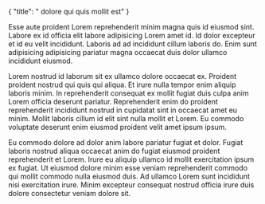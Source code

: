 {
  "title": " dolore qui quis mollit est"
}

Esse aute proident Lorem reprehenderit minim magna quis id eiusmod sint. Labore ex id officia elit labore adipisicing Lorem amet id. Id dolor excepteur et id eu velit incididunt. Laboris ad ad incididunt cillum laboris do. Enim sunt adipisicing adipisicing pariatur magna occaecat duis dolor ullamco incididunt eiusmod.

Lorem nostrud id laborum sit ex ullamco dolore occaecat ex. Proident proident nostrud qui quis qui aliqua. Et irure nulla tempor enim aliquip laboris minim. In reprehenderit consequat ex mollit fugiat duis culpa anim Lorem officia deserunt pariatur. Reprehenderit enim do proident reprehenderit incididunt nostrud in cupidatat sint in occaecat amet eu minim. Mollit laboris cillum id elit sint nulla mollit et Lorem. Eu commodo voluptate deserunt enim eiusmod proident velit amet ipsum ipsum.

Eu commodo dolore ad dolor anim labore pariatur fugiat et dolor. Fugiat laboris nostrud aliqua occaecat anim do fugiat eiusmod proident reprehenderit et Lorem. Irure eu aliquip ullamco id mollit exercitation ipsum ex fugiat. Ut eiusmod dolore minim esse veniam reprehenderit commodo qui mollit commodo nulla eiusmod duis. Ad ullamco Lorem sunt incididunt nisi exercitation irure. Minim excepteur consequat nostrud officia irure duis dolore consectetur veniam dolore sit.